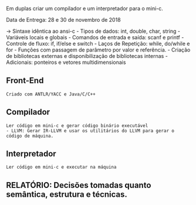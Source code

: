 Em duplas criar um compilador e um interpretador para o mini-c.

Data de Entrega: 28 e 30 de novembro de 2018

-> Sintaxe idêntica ao ansi-c
	- Tipos de dados: int, double, char, string
	- Variáveis locais e globais
	- Comandos de entrada e saída: scanf e printf
	- Controle de fluxo: if, if/else e switch
	- Laços de Repetição: while, do/while e for
	- Funções com passagem de parâmetro por valor e referência.
	- Criação de bibliotecas externas e disponibilização de bibliotecas internas
	- Adicionais: ponteiros e vetores multidimensionais

## Front-End
	Criado com ANTLR/YACC e Java/C/C++

## Compilador
	Ler código em mini-c e gerar código binário executável
	- LLVM: Gerar IR-LLVM e usar os utilitários do LLVM para gerar o código de máquina.

## Interpretador
	Ler código em mini-c e executar na máquina

## RELATÓRIO: Decisões tomadas quanto semântica, estrutura e técnicas.